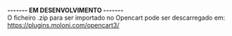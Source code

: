 <b>------- EM DESENVOLVIMENTO -------</b><br>
O ficheiro .zip para ser importado no Opencart pode ser descarregado em: <br>
<a href="https://plugins.moloni.com/opencart3/" target="_blank">https://plugins.moloni.com/opencart3/</a>

